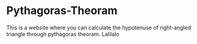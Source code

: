 # Pythagoras-Theoram
This is a website where you can calculate the hypotenuse of right-angled triangle through pythagoras theoram.
Lalilalo
